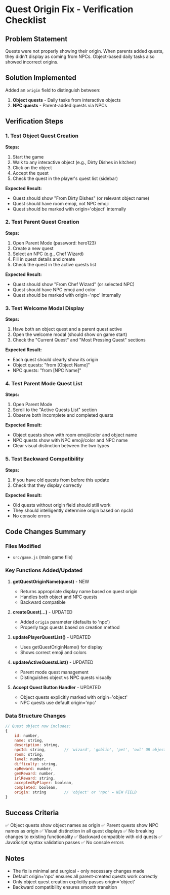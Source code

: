 # Quest Origin Fix - Verification Checklist

## Problem Statement
Quests were not properly showing their origin. When parents added quests, they didn't display as coming from NPCs. Object-based daily tasks also showed incorrect origins.

## Solution Implemented
Added an `origin` field to distinguish between:
1. **Object quests** - Daily tasks from interactive objects
2. **NPC quests** - Parent-added quests via NPCs

## Verification Steps

### 1. Test Object Quest Creation
**Steps:**
1. Start the game
2. Walk to any interactive object (e.g., Dirty Dishes in kitchen)
3. Click on the object
4. Accept the quest
5. Check the quest in the player's quest list (sidebar)

**Expected Result:**
- Quest should show "From Dirty Dishes" (or relevant object name)
- Quest should have room emoji, not NPC emoji
- Quest should be marked with origin='object' internally

### 2. Test Parent Quest Creation
**Steps:**
1. Open Parent Mode (password: hero123)
2. Create a new quest
3. Select an NPC (e.g., Chef Wizard)
4. Fill in quest details and create
5. Check the quest in the active quests list

**Expected Result:**
- Quest should show "From Chef Wizard" (or selected NPC)
- Quest should have NPC emoji and color
- Quest should be marked with origin='npc' internally

### 3. Test Welcome Modal Display
**Steps:**
1. Have both an object quest and a parent quest active
2. Open the welcome modal (should show on game start)
3. Check the "Current Quest" and "Most Pressing Quest" sections

**Expected Result:**
- Each quest should clearly show its origin
- Object quests: "from [Object Name]"
- NPC quests: "from [NPC Name]"

### 4. Test Parent Mode Quest List
**Steps:**
1. Open Parent Mode
2. Scroll to the "Active Quests List" section
3. Observe both incomplete and completed quests

**Expected Result:**
- Object quests show with room emoji/color and object name
- NPC quests show with NPC emoji/color and NPC name
- Clear visual distinction between the two types

### 5. Test Backward Compatibility
**Steps:**
1. If you have old quests from before this update
2. Check that they display correctly

**Expected Result:**
- Old quests without origin field should still work
- They should intelligently determine origin based on npcId
- No console errors

## Code Changes Summary

### Files Modified
- `src/game.js` (main game file)

### Key Functions Added/Updated
1. **getQuestOriginName(quest)** - NEW
   - Returns appropriate display name based on quest origin
   - Handles both object and NPC quests
   - Backward compatible

2. **createQuest(...)** - UPDATED
   - Added `origin` parameter (defaults to 'npc')
   - Properly tags quests based on creation method

3. **updatePlayerQuestList()** - UPDATED
   - Uses getQuestOriginName() for display
   - Shows correct emoji and colors

4. **updateActiveQuestsList()** - UPDATED
   - Parent mode quest management
   - Distinguishes object vs NPC quests visually

5. **Accept Quest Button Handler** - UPDATED
   - Object quests explicitly marked with origin='object'
   - NPC quests use default origin='npc'

### Data Structure Changes
```javascript
// Quest object now includes:
{
    id: number,
    name: string,
    description: string,
    npcId: string,        // 'wizard', 'goblin', 'pet', 'owl' OR object type
    room: string,
    level: number,
    difficulty: string,
    xpReward: number,
    gemReward: number,
    irlReward: string,
    acceptedByPlayer: boolean,
    completed: boolean,
    origin: string        // 'object' or 'npc' ← NEW FIELD
}
```

## Success Criteria
✅ Object quests show object names as origin
✅ Parent quests show NPC names as origin
✅ Visual distinction in all quest displays
✅ No breaking changes to existing functionality
✅ Backward compatible with old quests
✅ JavaScript syntax validation passes
✅ No console errors

## Notes
- The fix is minimal and surgical - only necessary changes made
- Default origin='npc' ensures all parent-created quests work correctly
- Only object quest creation explicitly passes origin='object'
- Backward compatibility ensures smooth transition
